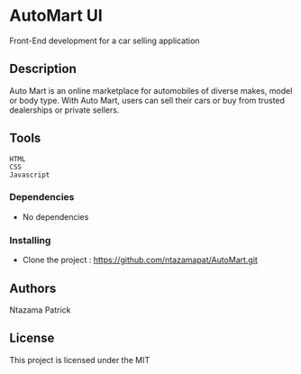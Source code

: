 
 # AutoMart UI

Front-End development for a car selling application

## Description

Auto Mart is an online marketplace for automobiles of diverse makes, model or body type. With
Auto Mart, users can sell their cars or buy from trusted dealerships or private sellers.

## Tools
    HTML
    CSS
    Javascript
    

### Dependencies

* No dependencies


### Installing

* Clone the project : https://github.com/ntazamapat/AutoMart.git


## Authors

Ntazama Patrick


## License

This project is licensed under the MIT


